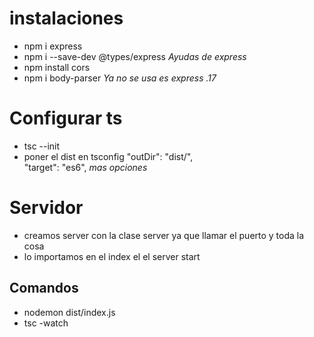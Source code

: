 # instalaciones
- npm i express
- npm i --save-dev @types/express  *Ayudas de express*
- npm install cors
- npm i body-parser *Ya no se usa es express .17*

# Configurar ts
- tsc --init
- poner el dist en tsconfig 
      "outDir": "dist/",    
       "target": "es6", *mas opciones*


# Servidor
- creamos server con la clase server ya que llamar el puerto y toda la cosa
- lo importamos en el index el el server start

## Comandos

- nodemon dist/index.js
- tsc -watch